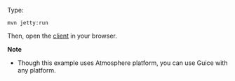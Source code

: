 Type:

```
mvn jetty:run
```

Then, open the [client](http://jsbin.com/quqike/1/watch?js,console) in your browser.

**Note**

* Though this example uses Atmosphere platform, you can use Guice with any platform.